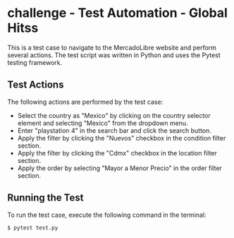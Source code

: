 # challenge - Test Automation - Global Hitss

This is a test case to navigate to the MercadoLibre website and perform several actions. 
The test script was written in Python and uses the Pytest testing framework.

## Test Actions

The following actions are performed by the test case:

   - Select the country as "Mexico" by clicking on the country selector element and selecting "Mexico" from the dropdown menu.
   - Enter "playstation 4" in the search bar and click the search button.
   - Apply the filter by clicking the "Nuevos" checkbox in the condition filter section.
   - Apply the filter by clicking the "Cdmx" checkbox in the location filter section.
   - Apply the order by selecting "Mayor a Menor Precio" in the order filter section.


## Running the Test

To run the test case, execute the following command in the terminal:

```
$ pytest test.py
```
